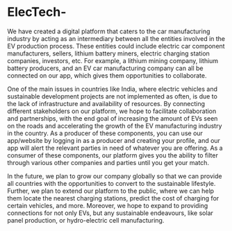 # ElecTech-

We have created a digital platform that caters to the car manufacturing industry by acting as an intermediary between all the entities involved in the EV production process. These entities could include electric car component manufacturers, sellers, lithium battery miners, electric charging station companies, investors, etc.  For example, a lithium mining company, lithium battery producers, and an EV car manufacturing company can all be connected on our app, which gives them opportunities to collaborate. 

One of the main issues in countries like India, where electric vehicles and sustainable development projects are not implemented as often, is due to the lack of infrastructure and availability of resources. By connecting different stakeholders on our platform, we hope to facilitate collaboration and partnerships, with the end goal of increasing the amount of EVs seen on the roads and accelerating the growth of the EV manufacturing industry in the country. As a producer of these components, you can use our app/website by logging in as a producer and creating your profile, and our app will alert the relevant parties in need of whatever you are offering. As a consumer of these components, our platform gives you the ability to filter through various other companies and parties until you get your match. 

In the future, we plan to grow our company globally so that we can provide all countries with the opportunities to convert to the sustainable lifestyle. Further, we plan to extend our platform to the public, where we can help them locate the nearest charging stations, predict the cost of charging for certain vehicles, and more. Moreover, we hope to expand to providing connections for not only EVs, but any sustainable endeavours, like solar panel production, or hydro-electric cell manufacturing. 
